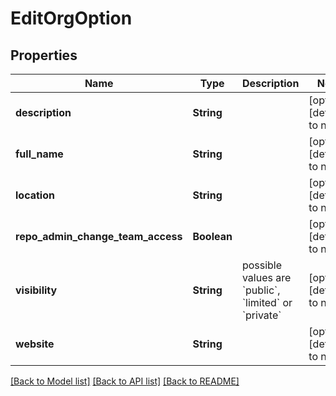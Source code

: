 # EditOrgOption
## Properties

| Name | Type | Description | Notes |
|------------ | ------------- | ------------- | -------------|
| **description** | **String** |  | [optional] [default to null] |
| **full\_name** | **String** |  | [optional] [default to null] |
| **location** | **String** |  | [optional] [default to null] |
| **repo\_admin\_change\_team\_access** | **Boolean** |  | [optional] [default to null] |
| **visibility** | **String** | possible values are &#x60;public&#x60;, &#x60;limited&#x60; or &#x60;private&#x60; | [optional] [default to null] |
| **website** | **String** |  | [optional] [default to null] |

[[Back to Model list]](../README.md#documentation-for-models) [[Back to API list]](../README.md#documentation-for-api-endpoints) [[Back to README]](../README.md)

